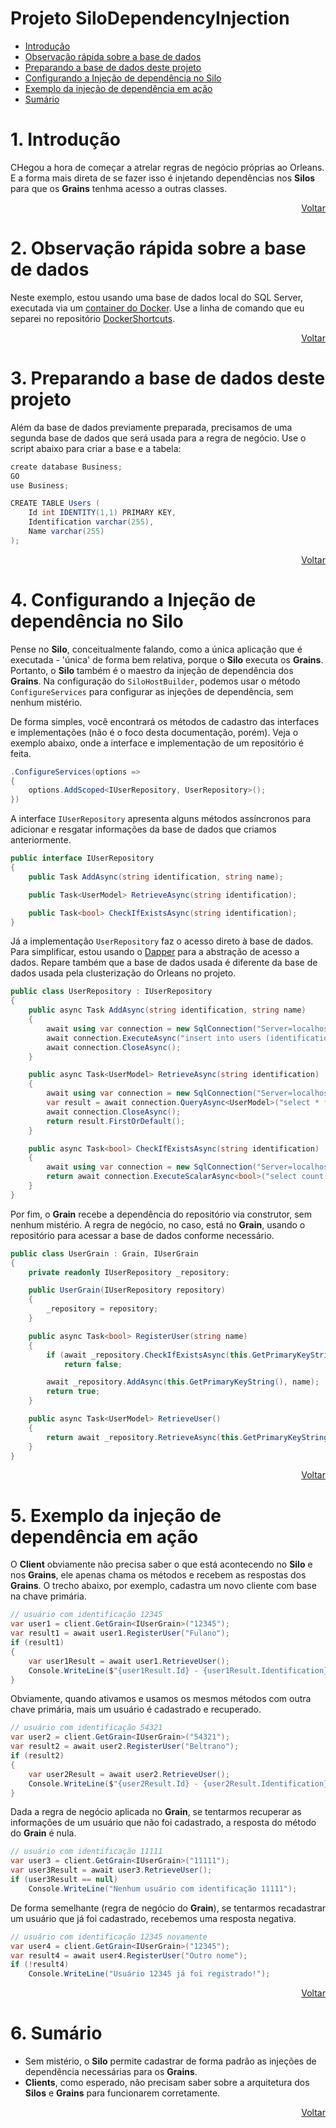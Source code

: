 # Projeto SiloDependencyInjection

- [Introdução](#1-introdução)
- [Observação rápida sobre a base de dados](#2-observação-rápida-sobre-a-base-de-dados)
- [Preparando a base de dados deste projeto](#3-preparando-a-base-de-dados-deste-projeto)
- [Configurando a Injeção de dependência no Silo](#4-configurando-a-injeção-de-dependência-no-silo)
- [Exemplo da injeção de dependência em ação](#5-exemplo-da-injeção-de-dependência-em-ação)
- [Sumário](#6-sumário)

# 1. Introdução

CHegou a hora de começar a atrelar regras de negócio próprias ao Orleans. E a forma mais direta de se fazer isso é injetando dependências nos **Silos** para que os **Grains** tenhma acesso a outras classes.

<div align="right">
	
[Voltar](#projeto-silodependencyinjection)

</div>

# 2. Observação rápida sobre a base de dados

Neste exemplo, estou usando uma base de dados local do SQL Server, executada via um [container do Docker](https://github.com/prrandrade/DockerShortcuts). Use a linha de comando que eu separei no repositório [DockerShortcuts](https://github.com/prrandrade/DockerShortcuts).

<div align="right">
	
[Voltar](#projeto-silodependencyinjection)

</div>

# 3. Preparando a base de dados deste projeto

Além da base de dados previamente preparada, precisamos de uma segunda base de dados que será usada para a regra de negócio. Use o script abaixo para criar a base e a tabela:

```csharp
create database Business;
GO
use Business;

CREATE TABLE Users (
    Id int IDENTITY(1,1) PRIMARY KEY,
    Identification varchar(255),
    Name varchar(255)
);
```

<div align="right">
	
[Voltar](#projeto-silodependencyinjection)

</div>

# 4. Configurando a Injeção de dependência no Silo

Pense no **Silo**, conceitualmente falando, como a única aplicação que é executada - 'única' de forma bem relativa, porque o **Silo** executa os **Grains**. Portanto, o **Silo** também é o maestro da injeção de dependência dos **Grains**. Na configuração do `SiloHostBuilder`, podemos usar o método `ConfigureServices` para configurar as injeções de dependência, sem nenhum mistério.

De forma simples, você encontrará os métodos de cadastro das interfaces e implementações (não é o foco desta documentação, porém). Veja o exemplo abaixo, onde a interface e implementação de um repositório é feita.

```csharp
.ConfigureServices(options =>
{
	options.AddScoped<IUserRepository, UserRepository>();
})
```

A interface `IUserRepository` apresenta alguns métodos assíncronos para adicionar e resgatar informações da base de dados que criamos anteriormente.

```csharp
public interface IUserRepository
{
	public Task AddAsync(string identification, string name);

	public Task<UserModel> RetrieveAsync(string identification);

	public Task<bool> CheckIfExistsAsync(string identification);
}
```

Já a implementação `UserRepository` faz o acesso direto à base de dados. Para simplificar, estou usando o [Dapper](https://github.com/StackExchange/Dapper) para a abstração de acesso a dados. Repare também que a base de dados usada é diferente da base de dados usada pela clusterização do Orleans no projeto.

```csharp
public class UserRepository : IUserRepository
{
	public async Task AddAsync(string identification, string name)
	{
		await using var connection = new SqlConnection("Server=localhost;Database=Business;User Id=sa;Password=root@1234");
		await connection.ExecuteAsync("insert into users (identification, name) values (@identification, @name)", new { identification, name });
		await connection.CloseAsync();
	}

	public async Task<UserModel> RetrieveAsync(string identification)
	{
		await using var connection = new SqlConnection("Server=localhost;Database=Business;User Id=sa;Password=root@1234");
		var result = await connection.QueryAsync<UserModel>("select * from users where identification = @identification", new { identification });
		await connection.CloseAsync();
		return result.FirstOrDefault();
	}

	public async Task<bool> CheckIfExistsAsync(string identification)
	{
		await using var connection = new SqlConnection("Server=localhost;Database=Business;User Id=sa;Password=root@1234");
		return await connection.ExecuteScalarAsync<bool>("select count(*) from users where identification = @identification", new { identification });
	}
}
```

Por fim, o **Grain** recebe a dependência do repositório via construtor, sem nenhum mistério. A regra de negócio, no caso, está no **Grain**, usando o repositório para acessar a base de dados conforme necessário.

```csharp
public class UserGrain : Grain, IUserGrain
{
	private readonly IUserRepository _repository;

	public UserGrain(IUserRepository repository)
	{
		_repository = repository;
	}

	public async Task<bool> RegisterUser(string name)
	{
		if (await _repository.CheckIfExistsAsync(this.GetPrimaryKeyString()))
			return false;

		await _repository.AddAsync(this.GetPrimaryKeyString(), name);
		return true;
	}

	public async Task<UserModel> RetrieveUser()
	{
		return await _repository.RetrieveAsync(this.GetPrimaryKeyString());
	}
}
```

<div align="right">
	
[Voltar](#projeto-silodependencyinjection)

</div>

# 5. Exemplo da injeção de dependência em ação

O **Client** obviamente não precisa saber o que está acontecendo no **Silo** e nos **Grains**, ele apenas chama os métodos e recebem as respostas dos **Grains**. O trecho abaixo, por exemplo, cadastra um novo cliente com base na chave primária.

```csharp
// usuário com identificação 12345
var user1 = client.GetGrain<IUserGrain>("12345");
var result1 = await user1.RegisterUser("Fulano");
if (result1)
{
	var user1Result = await user1.RetrieveUser();
	Console.WriteLine($"{user1Result.Id} - {user1Result.Identification} - {user1Result.Name}");
}
```

Obviamente, quando ativamos e usamos os mesmos métodos com outra chave primária, mais um usuário é cadastrado e recuperado.

```csharp
// usuário com identificação 54321 
var user2 = client.GetGrain<IUserGrain>("54321");
var result2 = await user2.RegisterUser("Beltrano");
if (result2)
{
	var user2Result = await user2.RetrieveUser();
	Console.WriteLine($"{user2Result.Id} - {user2Result.Identification} - {user2Result.Name}");
}
```

Dada a regra de negócio aplicada no **Grain**, se tentarmos recuperar as informações de um usuário que não foi cadastrado, a resposta do método do **Grain** é nula.

```csharp
// usuário com identificação 11111
var user3 = client.GetGrain<IUserGrain>("11111");
var user3Result = await user3.RetrieveUser();
if (user3Result == null)
	Console.WriteLine("Nenhum usuário com identificação 11111");
```

De forma semelhante (regra de negócio do **Grain**), se tentarmos recadastrar um usuário que já foi cadastrado, recebemos uma resposta negativa.

```csharp
// usuário com identificação 12345 novamente
var user4 = client.GetGrain<IUserGrain>("12345");
var result4 = await user4.RegisterUser("Outro nome");
if (!result4)
	Console.WriteLine("Usuário 12345 já foi registrado!");
```

<div align="right">
	
[Voltar](#projeto-silodependencyinjection)

</div>

# 6. Sumário

- Sem mistério, o **Silo** permite cadastrar de forma padrão as injeções de dependência necessárias para os **Grains**.
- **Clients**, como esperado, não precisam saber sobre a arquitetura dos **Silos** e **Grains** para funcionarem corretamente.

<div align="right">
	
[Voltar](#projeto-silodependencyinjection)

</div>